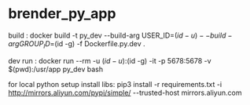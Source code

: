 # brender_py_app

build :
docker build -t py_dev --build-arg USER_ID=$(id -u) --build-arg GROUP_ID=$(id -g)  -f Dockerfile.py.dev  .

dev run :
docker run --rm -u $(id -u):$(id -g) -it -p 5678:5678  -v $(pwd):/usr/app py_dev bash


for local python setup install libs:
pip3 install -r requirements.txt -i http://mirrors.aliyun.com/pypi/simple/ --trusted-host mirrors.aliyun.com